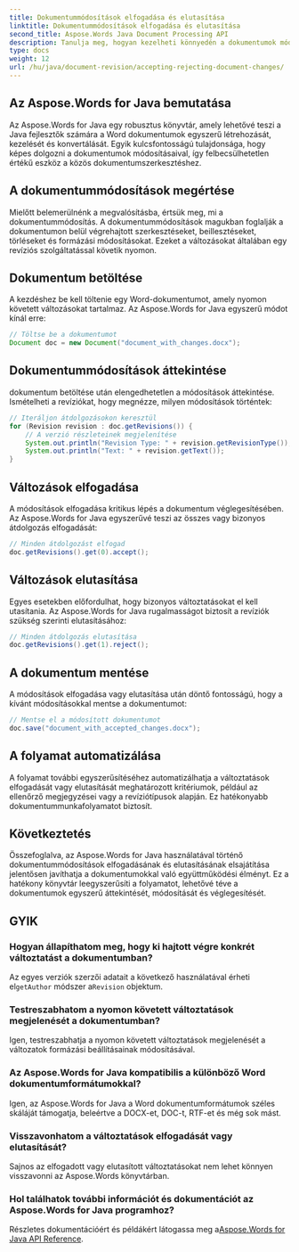 ```yaml
---
title: Dokumentummódosítások elfogadása és elutasítása
linktitle: Dokumentummódosítások elfogadása és elutasítása
second_title: Aspose.Words Java Document Processing API
description: Tanulja meg, hogyan kezelheti könnyedén a dokumentumok módosításait az Aspose.Words for Java segítségével. A módosítások zökkenőmentes elfogadása és elutasítása.
type: docs
weight: 12
url: /hu/java/document-revision/accepting-rejecting-document-changes/
---
```


## Az Aspose.Words for Java bemutatása

Az Aspose.Words for Java egy robusztus könyvtár, amely lehetővé teszi a Java fejlesztők számára a Word dokumentumok egyszerű létrehozását, kezelését és konvertálását. Egyik kulcsfontosságú tulajdonsága, hogy képes dolgozni a dokumentumok módosításaival, így felbecsülhetetlen értékű eszköz a közös dokumentumszerkesztéshez.

## A dokumentummódosítások megértése

Mielőtt belemerülnénk a megvalósításba, értsük meg, mi a dokumentummódosítás. A dokumentummódosítások magukban foglalják a dokumentumon belül végrehajtott szerkesztéseket, beillesztéseket, törléseket és formázási módosításokat. Ezeket a változásokat általában egy revíziós szolgáltatással követik nyomon.

## Dokumentum betöltése

A kezdéshez be kell töltenie egy Word-dokumentumot, amely nyomon követett változásokat tartalmaz. Az Aspose.Words for Java egyszerű módot kínál erre:

```java
// Töltse be a dokumentumot
Document doc = new Document("document_with_changes.docx");
```

## Dokumentummódosítások áttekintése

dokumentum betöltése után elengedhetetlen a módosítások áttekintése. Ismételheti a revíziókat, hogy megnézze, milyen módosítások történtek:

```java
// Iteráljon átdolgozásokon keresztül
for (Revision revision : doc.getRevisions()) {
    // A verzió részleteinek megjelenítése
    System.out.println("Revision Type: " + revision.getRevisionType());
    System.out.println("Text: " + revision.getText());
}
```

## Változások elfogadása

A módosítások elfogadása kritikus lépés a dokumentum véglegesítésében. Az Aspose.Words for Java egyszerűvé teszi az összes vagy bizonyos átdolgozás elfogadását:

```java
// Minden átdolgozást elfogad
doc.getRevisions().get(0).accept();
```

## Változások elutasítása

Egyes esetekben előfordulhat, hogy bizonyos változtatásokat el kell utasítania. Az Aspose.Words for Java rugalmasságot biztosít a revíziók szükség szerinti elutasításához:

```java
// Minden átdolgozás elutasítása
doc.getRevisions().get(1).reject();
```

## A dokumentum mentése

A módosítások elfogadása vagy elutasítása után döntő fontosságú, hogy a kívánt módosításokkal mentse a dokumentumot:

```java
// Mentse el a módosított dokumentumot
doc.save("document_with_accepted_changes.docx");
```

## A folyamat automatizálása

A folyamat további egyszerűsítéséhez automatizálhatja a változtatások elfogadását vagy elutasítását meghatározott kritériumok, például az ellenőrző megjegyzései vagy a revíziótípusok alapján. Ez hatékonyabb dokumentummunkafolyamatot biztosít.

## Következtetés

Összefoglalva, az Aspose.Words for Java használatával történő dokumentummódosítások elfogadásának és elutasításának elsajátítása jelentősen javíthatja a dokumentumokkal való együttműködési élményt. Ez a hatékony könyvtár leegyszerűsíti a folyamatot, lehetővé téve a dokumentumok egyszerű áttekintését, módosítását és véglegesítését.

## GYIK

### Hogyan állapíthatom meg, hogy ki hajtott végre konkrét változtatást a dokumentumban?

 Az egyes verziók szerzői adatait a következő használatával érheti el`getAuthor` módszer a`Revision` objektum.

### Testreszabhatom a nyomon követett változtatások megjelenését a dokumentumban?

Igen, testreszabhatja a nyomon követett változtatások megjelenését a változatok formázási beállításainak módosításával.

### Az Aspose.Words for Java kompatibilis a különböző Word dokumentumformátumokkal?

Igen, az Aspose.Words for Java a Word dokumentumformátumok széles skáláját támogatja, beleértve a DOCX-et, DOC-t, RTF-et és még sok mást.

### Visszavonhatom a változtatások elfogadását vagy elutasítását?

Sajnos az elfogadott vagy elutasított változtatásokat nem lehet könnyen visszavonni az Aspose.Words könyvtárban.

### Hol találhatok további információt és dokumentációt az Aspose.Words for Java programhoz?

 Részletes dokumentációért és példákért látogassa meg a[Aspose.Words for Java API Reference](https://reference.aspose.com/words/java/).